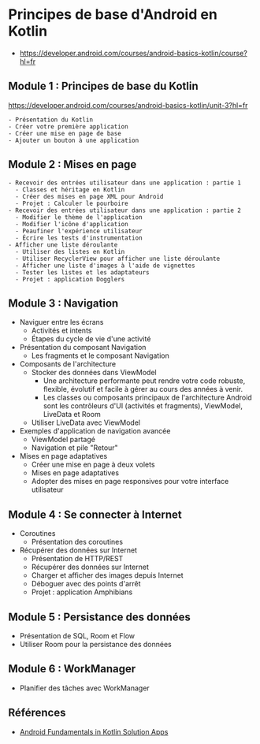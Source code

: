 # Principes de base d'Android en Kotlin

- https://developer.android.com/courses/android-basics-kotlin/course?hl=fr

## Module 1 : Principes de base du Kotlin

https://developer.android.com/courses/android-basics-kotlin/unit-3?hl=fr

    - Présentation du Kotlin
    - Créer votre première application
    - Créer une mise en page de base
    - Ajouter un bouton à une application

## Module 2 : Mises en page 
    - Recevoir des entrées utilisateur dans une application : partie 1
      - Classes et héritage en Kotlin
      - Créer des mises en page XML pour Android
      - Projet : Calculer le pourboire
    - Recevoir des entrées utilisateur dans une application : partie 2
      - Modifier le thème de l'application
      - Modifier l'icône d'application
      - Peaufiner l'expérience utilisateur
      - Écrire les tests d'instrumentation
    - Afficher une liste déroulante
      - Utiliser des listes en Kotlin
      - Utiliser RecyclerView pour afficher une liste déroulante
      - Afficher une liste d'images à l'aide de vignettes
      - Tester les listes et les adaptateurs
      - Projet : application Dogglers

## Module 3 : Navigation
  - Naviguer entre les écrans
    - Activités et intents
    - Étapes du cycle de vie d'une activité
  - Présentation du composant Navigation
    - Les fragments et le composant Navigation
  - Composants de l'architecture
    - Stocker des données dans ViewModel
      - Une architecture performante peut rendre votre code robuste, flexible, évolutif et facile à gérer au cours des années à venir.
      - Les classes ou composants principaux de l'architecture Android sont les contrôleurs d'UI (activités et fragments), ViewModel, LiveData et Room
    - Utiliser LiveData avec ViewModel
  - Exemples d'application de navigation avancée
    - ViewModel partagé
    - Navigation et pile "Retour"
  - Mises en page adaptatives
    - Créer une mise en page à deux volets
    - Mises en page adaptatives
    - Adopter des mises en page responsives pour votre interface utilisateur
  
## Module 4 : Se connecter à Internet
- Coroutines
  - Présentation des coroutines
- Récupérer des données sur Internet
  - Présentation de HTTP/REST
  - Récupérer des données sur Internet
  - Charger et afficher des images depuis Internet
  - Déboguer avec des points d'arrêt
  - Projet : application Amphibians
## Module 5 : Persistance des données
- Présentation de SQL, Room et Flow
- Utiliser Room pour la persistance des données
## Module 6 : WorkManager
- Planifier des tâches avec WorkManager


## Références 
- [Android Fundamentals in Kotlin Solution Apps](https://github.com/google-developer-training/android-kotlin-fundamentals-apps)
